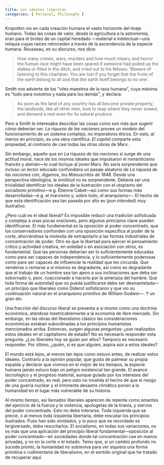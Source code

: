 ```yaml
---
title: Los ideales liberales
categories: [ Personal, Philosophy ]
---
```


Kropotkin vio en cada creación humana el vasto horizonte del 
linaje humano. Todas las cosas de valor, desde la agricultura 
a la astronomía, eran para él brotes de un capital heredado
—material e intelectual—una reliquia cuyas raíces retroceden
a través de la ascendencia de la especie humana. Rousseau,
en su discurso, nos dice:


> How many crimes, wars, murders and how much misery and horror the
> human race might have been spared if someone had pulled up the stakes
> or filled in the ditch, and cried out to his fellows: 'Beware of
> listening to this charlatan. You are lost if you forget that the
> fruits of the earth belong to all and that the earth itself belongs to
> no one'.

Smith nos advierte de los "viles maestros de la raza humana", cuya 
máxima es "todo para nosotros y nada para los demás", y declara:


> As soon as the land of any country has all become private property,
> the landlords, like all other men, love to reap where they never
> sowed, and demand a rent even for its natural produce.

Pero a Smith le interesaba describar las cosas como son más que sugerir 
cómo deberían ser. *La riqueza de las naciones* provee un modelo del 
funcionamiento de un sistema complejo, no imperativos éticos. En esto, 
al menos en principio, es una obra científica. *El capital* comparte 
esta propiedad, al contrario de casi todas las otras obras de Marx. 

Sin embargo, aquello que en *La riqueza de las naciones* sí surge de una
actitud moral, nace de los mismos ideales que impulsaron el romanticismo
francés y alemán—lo cual incluye al joven Marx. No sería sorprendente que 
incluso un lector educado confundiera un pasaje aleatorio de *La riqueza de 
las naciones* con, digamos, los *Manuscritos de 1848*. Desde una perspectiva 
ideológica, la similitud no es sorprendente.  Debería ser una trivialidad 
identificar los ideales de la ilustración con el utopismo del socialismo 
primitivo—e.g. Étienne Cabet—así como sus formas más desarrolladas—e.g. 
el marxismo y, sobre todo, el anarquismo—. El hecho de que esta identificación
sea tan pasada por alto es (*pun intended*) muy ilustrativo. 

¿Pero cuál es el ideal liberal? Es imposible reducir una tradición sofisticada
y compleja a unas pocas oraciones, pero algunos principios clave pueden
identificarse. El más fundamental es la oposición al poder concentrado, que los
conservadores confunden con una oposición específica al poder de la corte,
ahorrándose la molestia de extrapolarlo a las formas industriales de
concentración de poder. Otro es que la libertad para ejercer el pensamiento 
crítico y actividad creativa, en soledad o en asociación con otros, es
fundamental. Que las personas deberían ser lo suficientemente educadas como
para ser capaces de independencia, y lo suficientemente poderosas como para 
ser capaces de influenciar la realidad que les circunda. Que venderse o rentarse 
a sí mismos es degradante, así como es degradante que el trabajo de un hombre 
sea tan ajeno a sus inclinaciones que deba ser sobornado o, peor, coaccionado a
hacerlo por la amenaza del hambre. Que toda forma de autoridad que no pueda 
justificarse debe ser desmantelada—un principio que liberales como Diderot 
sofisticaron y que vio su continuación natural en el anarquismo primitivo de 
William Godwin—. Y un gran etc. 

Una fracción del discurso liberal se presenta a sí mismo como una doctrina económica,
atándose inextricablemente a la economía de libre mercado. Sin embargo, en las obras 
del liberalismo clásico las consideraciones económicas estaban subordinadas a los 
principios humanistas mencionados arriba. Entonces, surgen algunas preguntas:
¿son realizados estos ideales en el capitalismo de estado? No es necesario
responder esta pregunta. ¿Los liberales hoy se guían por ellos? Tampoco es
necesario responder. Por último, ¿quién, si es que alguien, aspira aún a estos 
ideales? 

El mundo está lejos, al menos tan lejos como estuvo antes, de realizar estos
ideales. Contrario a la opinión popular, que gusta de palmear su propia espalda
y declarar que vivimos en el mejor de los tiempos, la especie humana jamás
estuvo bajo un peligro existencial tan grande. El avance tecnológico y el progreso 
material, aunque guiado por los intereses del poder concentrado, es real, pero esto 
no invalida el hecho de que el riesgo de una guerra nuclear y el inminente desastre 
climático ponen a la humanidad en el lugar más vulnerable de su historia. 

Al mismo tiempo, así llamados liberales aparecen de repente como amantes del
ejercicio de la fuerza y la violencia, apologetas de la tiranía, y siervos del
poder concentrado. Esto no debe tolerarse. Toda izquierda que se precie, o al
menos toda izquierda libertaria, debe rescatar los principios ilustrados. Pues 
han sido olvidados, y lo poco que es recordado es tergiversado, debe resucitarlos.
El socialismo, en todas sus variaciones, no es más que una aplicación del principio 
liberal fundamental—oposición al poder concentrado—en sociedades donde tal concentración 
cae en manos privadas, y no en la corte o el estado. Temo que, si un cambio profundo 
no sucede pronto, la humanidad no sobreviva para ver siquiera una forma primitiva 
o rudimentaria de liberalismo, en el sentido original que he tratado de recuperar
aquí.













